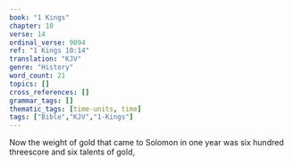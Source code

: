 ```yaml
---
book: "1 Kings"
chapter: 10
verse: 14
ordinal_verse: 9094
ref: "1 Kings 10:14"
translation: "KJV"
genre: "History"
word_count: 21
topics: []
cross_references: []
grammar_tags: []
thematic_tags: [time-units, time]
tags: ["Bible","KJV","1-Kings"]
---
```

Now the weight of gold that came to Solomon in one year was six hundred threescore and six talents of gold,

